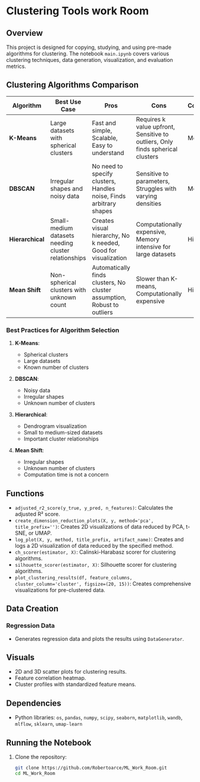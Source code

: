 # Clustering Tools work Room

## Overview

This project is designed for copying, studying, and using pre-made algorithms for clustering. The notebook `main.ipynb` covers various clustering techniques, data generation, visualization, and evaluation metrics.

## Clustering Algorithms Comparison

| Algorithm      | Best Use Case                              | Pros                                         | Cons                                        | Complexity |
|----------------|--------------------------------------------|----------------------------------------------|---------------------------------------------|------------|
| **K-Means**    | Large datasets with spherical clusters     | Fast and simple, Scalable, Easy to understand | Requires k value upfront, Sensitive to outliers, Only finds spherical clusters | Medium     |
| **DBSCAN**     | Irregular shapes and noisy data            | No need to specify clusters, Handles noise, Finds arbitrary shapes | Sensitive to parameters, Struggles with varying densities | Medium     |
| **Hierarchical** | Small-medium datasets needing cluster relationships | Creates visual hierarchy, No k needed, Good for visualization | Computationally expensive, Memory intensive for large datasets | High       |
| **Mean Shift** | Non-spherical clusters with unknown count  | Automatically finds clusters, No cluster assumption, Robust to outliers | Slower than K-means, Computationally expensive | High       |

### Best Practices for Algorithm Selection

1. **K-Means**:
   - Spherical clusters
   - Large datasets
   - Known number of clusters

2. **DBSCAN**:
   - Noisy data
   - Irregular shapes
   - Unknown number of clusters

3. **Hierarchical**:
   - Dendrogram visualization
   - Small to medium-sized datasets
   - Important cluster relationships

4. **Mean Shift**:
   - Irregular shapes
   - Unknown number of clusters
   - Computation time is not a concern

## Functions

- `adjusted_r2_score(y_true, y_pred, n_features)`: Calculates the adjusted R² score.
- `create_dimension_reduction_plots(X, y, method='pca', title_prefix='')`: Creates 2D visualizations of data reduced by PCA, t-SNE, or UMAP.
- `log_plot(X, y, method, title_prefix, artifact_name)`: Creates and logs a 2D visualization of data reduced by the specified method.
- `ch_scorer(estimator, X)`: Calinski-Harabasz scorer for clustering algorithms.
- `silhouette_scorer(estimator, X)`: Silhouette scorer for clustering algorithms.
- `plot_clustering_results(df, feature_columns, cluster_column='cluster', figsize=(20, 15))`: Creates comprehensive visualizations for pre-clustered data.

## Data Creation

### Regression Data

- Generates regression data and plots the results using `DataGenerator`.

## Visuals

- 2D and 3D scatter plots for clustering results.
- Feature correlation heatmap.
- Cluster profiles with standardized feature means.

## Dependencies

- Python libraries: `os`, `pandas`, `numpy`, `scipy`, `seaborn`, `matplotlib`, `wandb`, `mlflow`, `sklearn`, `umap-learn`

## Running the Notebook

1. Clone the repository:
   ```sh
   git clone https://github.com/Robertoarce/ML_Work_Room.git
   cd ML_Work_Room
   ```
